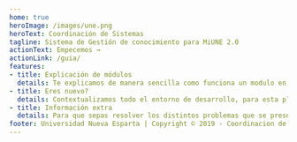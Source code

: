 ```yaml
---
home: true
heroImage: /images/une.png
heroText: Coordinación de Sistemas
tagline: Sistema de Gestión de conocimiento para MiUNE 2.0
actionText: Empecemos →
actionLink: /guia/
features:
- title: Explicación de módulos
  details: Te explicamos de manera sencilla como funciona un modulo en esta plataforma.
- title: Eres nuevo?
  details: Contextualizamos todo el entorno de desarrollo, para esta plataforma.
- title: Información extra
  details: Para que sepas resolver los distintos problemas que se presentan en MiUNE 2.0.
footer: Universidad Nueva Esparta | Copyright © 2019 - Coordinacion de sistemas
---
```

